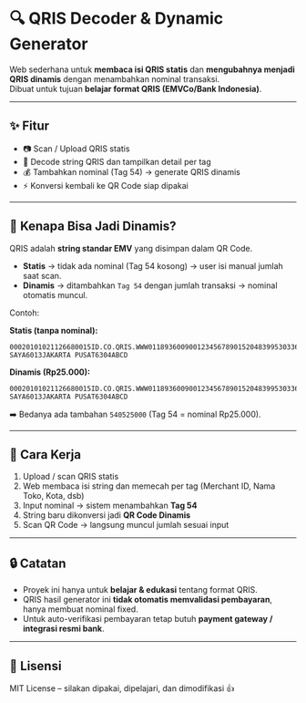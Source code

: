 # 🔍 QRIS Decoder & Dynamic Generator

Web sederhana untuk **membaca isi QRIS statis** dan **mengubahnya menjadi QRIS dinamis** dengan menambahkan nominal transaksi.  
Dibuat untuk tujuan **belajar format QRIS (EMVCo/Bank Indonesia)**.

---

## ✨ Fitur
- 📷 Scan / Upload QRIS statis
- 📖 Decode string QRIS dan tampilkan detail per tag
- 💰 Tambahkan nominal (Tag 54) → generate QRIS dinamis
- ⚡ Konversi kembali ke QR Code siap dipakai

---

## 📌 Kenapa Bisa Jadi Dinamis?
QRIS adalah **string standar EMV** yang disimpan dalam QR Code.  
- **Statis** → tidak ada nominal (Tag 54 kosong) → user isi manual jumlah saat scan.  
- **Dinamis** → ditambahkan `Tag 54` dengan jumlah transaksi → nominal otomatis muncul.

Contoh:

**Statis (tanpa nominal):**
```
00020101021126680015ID.CO.QRIS.WWW011893600900123456789015204839953033605802ID5910TOKO SAYA6013JAKARTA PUSAT6304ABCD
```

**Dinamis (Rp25.000):**
```
00020101021126680015ID.CO.QRIS.WWW011893600900123456789015204839953033605405250005802ID5910TOKO SAYA6013JAKARTA PUSAT6304ABCD
```

➡️ Bedanya ada tambahan `540525000` (Tag 54 = nominal Rp25.000).

---

## 🚀 Cara Kerja
1. Upload / scan QRIS statis  
2. Web membaca isi string dan memecah per tag (Merchant ID, Nama Toko, Kota, dsb)  
3. Input nominal → sistem menambahkan **Tag 54**  
4. String baru dikonversi jadi **QR Code Dinamis**  
5. Scan QR Code → langsung muncul jumlah sesuai input

---

## 🔒 Catatan
- Proyek ini hanya untuk **belajar & edukasi** tentang format QRIS.  
- QRIS hasil generator ini **tidak otomatis memvalidasi pembayaran**, hanya membuat nominal fixed.  
- Untuk auto-verifikasi pembayaran tetap butuh **payment gateway / integrasi resmi bank**.  

---

## 📜 Lisensi
MIT License – silakan dipakai, dipelajari, dan dimodifikasi 👍
